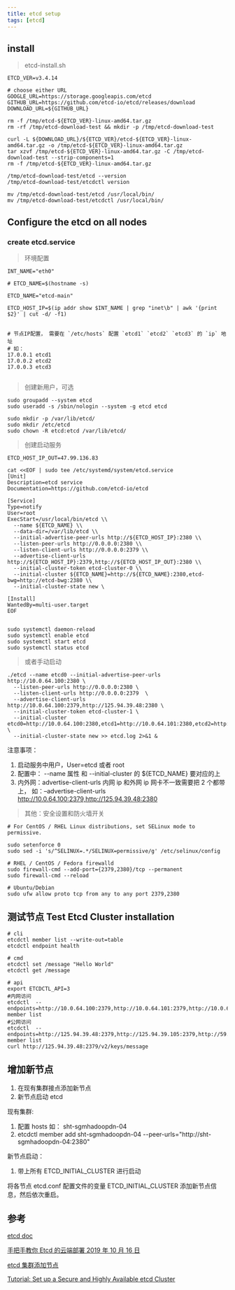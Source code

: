 ```yaml
---
title: etcd setup
tags: [etcd]
---
```


## install

> etcd-install.sh

```
ETCD_VER=v3.4.14

# choose either URL
GOOGLE_URL=https://storage.googleapis.com/etcd
GITHUB_URL=https://github.com/etcd-io/etcd/releases/download
DOWNLOAD_URL=${GITHUB_URL}

rm -f /tmp/etcd-${ETCD_VER}-linux-amd64.tar.gz
rm -rf /tmp/etcd-download-test && mkdir -p /tmp/etcd-download-test

curl -L ${DOWNLOAD_URL}/${ETCD_VER}/etcd-${ETCD_VER}-linux-amd64.tar.gz -o /tmp/etcd-${ETCD_VER}-linux-amd64.tar.gz
tar xzvf /tmp/etcd-${ETCD_VER}-linux-amd64.tar.gz -C /tmp/etcd-download-test --strip-components=1
rm -f /tmp/etcd-${ETCD_VER}-linux-amd64.tar.gz

/tmp/etcd-download-test/etcd --version
/tmp/etcd-download-test/etcdctl version

mv /tmp/etcd-download-test/etcd /usr/local/bin/
mv /tmp/etcd-download-test/etcdctl /usr/local/bin/

```

## Configure the etcd on all nodes

### create etcd.service

> 环境配置

```
INT_NAME="eth0"

# ETCD_NAME=$(hostname -s)

ETCD_NAME="etcd-main"

ETCD_HOST_IP=$(ip addr show $INT_NAME | grep "inet\b" | awk '{print $2}' | cut -d/ -f1)


# 节点IP配置， 需要在 `/etc/hosts` 配置 `etcd1` `etcd2` `etcd3` 的 `ip` 地址
# 如：
17.0.0.1 etcd1
17.0.0.2 etcd2
17.0.0.3 etcd3


```

> 创建新用户，可选

```
sudo groupadd --system etcd
sudo useradd -s /sbin/nologin --system -g etcd etcd

sudo mkdir -p /var/lib/etcd/
sudo mkdir /etc/etcd
sudo chown -R etcd:etcd /var/lib/etcd/
```

> 创建启动服务

```
ETCD_HOST_IP_OUT=47.99.136.83

cat <<EOF | sudo tee /etc/systemd/system/etcd.service
[Unit]
Description=etcd service
Documentation=https://github.com/etcd-io/etcd

[Service]
Type=notify
User=root
ExecStart=/usr/local/bin/etcd \\
  --name ${ETCD_NAME} \\
  --data-dir=/var/lib/etcd \\
  --initial-advertise-peer-urls http://${ETCD_HOST_IP}:2380 \\
  --listen-peer-urls http://0.0.0.0:2380 \\
  --listen-client-urls http://0.0.0.0:2379 \\
  --advertise-client-urls http://${ETCD_HOST_IP}:2379,http://${ETCD_HOST_IP_OUT}:2380 \\
  --initial-cluster-token etcd-cluster-0 \\
  --initial-cluster ${ETCD_NAME}=http://${ETCD_NAME}:2380,etcd-bwg=http://etcd-bwg:2380 \\
  --initial-cluster-state new \

[Install]
WantedBy=multi-user.target
EOF


sudo systemctl daemon-reload
sudo systemctl enable etcd
sudo systemctl start etcd
sudo systemctl status etcd
```

> 或者手动启动

```
./etcd --name etcd0 --initial-advertise-peer-urls http://10.0.64.100:2380 \
  --listen-peer-urls http://0.0.0.0:2380 \
  --listen-client-urls http://0.0.0.0:2379  \
  --advertise-client-urls http://10.0.64.100:2379,http://125.94.39.48:2380 \
  --initial-cluster-token etcd-cluster-1 \
  --initial-cluster etcd0=http://10.0.64.100:2380,etcd1=http://10.0.64.101:2380,etcd2=http://10.0.64.102:2380 \
  --initial-cluster-state new >> etcd.log 2>&1 &

```

注意事项：

1. 启动服务中用户，User=etcd 或者 root
2. 配置中： --name 属性 和 --initial-cluster 的 ${ETCD_NAME} 要对应的上
3. 内外网：advertise-client-urls 内网 ip 和外网 ip 网卡不一致需要把 2 个都带上， 如：–advertise-client-urls http://10.0.64.100:2379,http://125.94.39.48:2380

> 其他：安全设置和防火墙开关

```
# For CentOS / RHEL Linux distributions, set SELinux mode to permissive.

sudo setenforce 0
sudo sed -i 's/^SELINUX=.*/SELINUX=permissive/g' /etc/selinux/config

# RHEL / CentOS / Fedora firewalld
sudo firewall-cmd --add-port={2379,2380}/tcp --permanent
sudo firewall-cmd --reload

# Ubuntu/Debian
sudo ufw allow proto tcp from any to any port 2379,2380

```

## 测试节点 Test Etcd Cluster installation

```
# cli
etcdctl member list --write-out=table
etcdctl endpoint health

# cmd
etcdctl set /message "Hello World"
etcdctl get /message

# api
export ETCDCTL_API=3
#内网访问
etcdctl  --endpoints=http://10.0.64.100:2379,http://10.0.64.101:2379,http://10.0.64.102:2379 member list
#公网访问
etcdctl  --endpoints=http://125.94.39.48:2379,http://125.94.39.105:2379,http://59.37.136.50:2379 member list
curl http://125.94.39.48:2379/v2/keys/message

```

## 增加新节点

1. 在现有集群接点添加新节点
2. 新节点启动 etcd

现有集群:

1. 配置 hosts 如： sht-sgmhadoopdn-04
2. etcdctl member add sht-sgmhadoopdn-04 --peer-urls="http://sht-sgmhadoopdn-04:2380"

新节点启动：

1. 带上所有 ETCD_INITIAL_CLUSTER 进行启动

将各节点 etcd.conf 配置文件的变量 ETCD_INITIAL_CLUSTER 添加新节点信息，然后依次重启。

## 参考

[etcd doc](https://etcd.io/docs/v3.4.0/demo/)

[手把手教你 Etcd 的云端部署 2019 年 10 月 16 日](https://www.infoq.cn/article/tdcvy4jsvtwzgcnojl0r)

[etcd 集群添加节点](https://www.cnblogs.com/ilifeilong/p/11625151.html)

[Tutorial: Set up a Secure and Highly Available etcd Cluster](https://thenewstack.io/tutorial-set-up-a-secure-and-highly-available-etcd-cluster/)